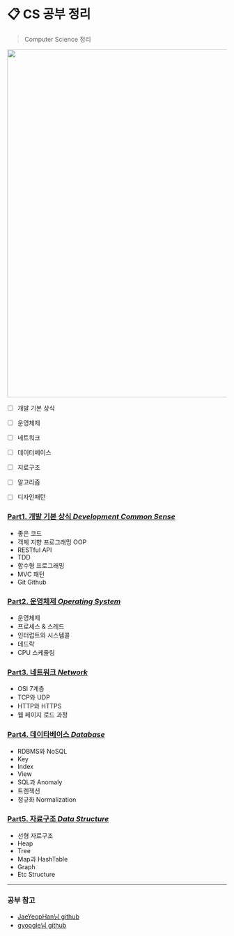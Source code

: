 # 📋 CS 공부 정리

> Computer Science 정리

<img src="https://user-images.githubusercontent.com/22098393/150642260-e25d0b2d-643c-4504-a1fa-d2aa757cec84.png" width="800"/>

- [ ] 개발 기본 상식
- [ ] 운영체제
- [ ] 네트워크
- [ ] 데이터베이스
- [ ] 지료구조
- [ ] 알고리즘
- [ ] 디자인패턴


### [Part1. 개발 기본 상식 *Development Common Sense*](https://github.com/asci-00/CS/blob/main/DevelopmentCommonSense.md)
- 좋은 코드
- 객체 지향 프로그래밍 OOP
- RESTful API
- TDD
- 함수형 프로그래밍
- MVC 패턴
- Git Github

### [Part2. 운영체제 *Operating System*](https://github.com/asci-00/CS/tree/main/OS)
- 운영체제
- 프로세스 & 스레드
- 인터럽트와 시스템콜
- 데드락
- CPU 스케줄링

### [Part3. 네트워크 *Network*](https://github.com/asci-00/CS/tree/main/Network)
- OSI 7계층
- TCP와 UDP
- HTTP와 HTTPS
- 웹 페이지 로드 과정

### [Part4. 데이타베이스 *Database*](https://github.com/asci-00/CS/tree/main/Database)
- RDBMS와 NoSQL
- Key
- Index
- View
- SQL과 Anomaly
- 트렌젝션
- 정규화 Normalization

### [Part5. 자료구조 *Data Structure*](https://github.com/asci-00/CS/tree/main/DataStructure)
- 선형 자료구조
- Heap
- Tree
- Map과 HashTable
- Graph
- Etc Structure

---
### 공부 참고
- [JaeYeopHan님 github](https://github.com/JaeYeopHan/Interview_Question_for_Beginner)<br/>
- [gyoogle님 github](https://github.com/gyoogle/tech-interview-for-developer)
